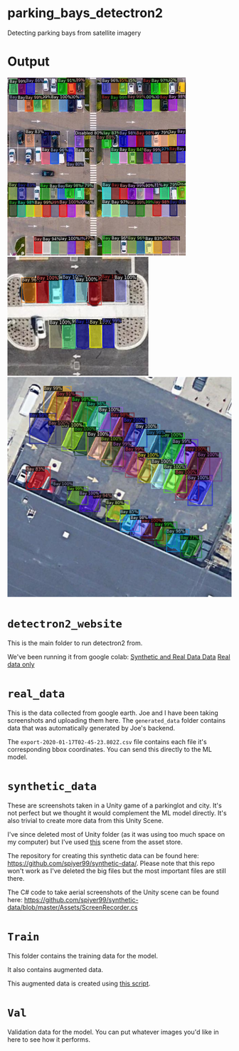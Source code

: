 # parking_bays_detectron2
Detecting parking bays from satellite imagery

# Output
![output](detectron2_website/output.png)
![output](detectron2_website/output1.png)
![output](detectron2_website/output3.png)

# `detectron2_website`

This is the main folder to run detectron2 from. 

We've been running it from google colab: 
[Synthetic and Real Data Data](https://colab.research.google.com/drive/1AA-dqc8vWbf79vvcHabckPpm2eA9hJ61?usp=sharing)
[Real data only](https://colab.research.google.com/drive/1wZchs-5UVhhDe7keXipalDe-yB6U9hyo?usp=sharing)

# `real_data`

This is the data collected from google earth. Joe and I have been taking screenshots and uploading them here. The `generated_data` folder contains data that was automatically generated by Joe's backend. 

The `export-2020-01-17T02-45-23.802Z.csv` file contains each file it's corresponding bbox coordinates. You can send this directly to the ML model.

# `synthetic_data`

These are screenshots taken in a Unity game of a parkinglot and city. It's not perfect but we thought it would complement the ML model directly. It's also trivial to create more data from this Unity Scene. 

I've since deleted most of Unity folder (as it was using too much space on my computer) but I've used [this](https://assetstore.unity.com/packages/3d/environments/roadways/windridge-city-132222) scene from the asset store.

The repository for creating this synthetic data can be found here: https://github.com/spiyer99/synthetic-data/. Please note that this repo won't work as I've deleted the big files but the most important files are still there. 

The C# code to take aerial screenshots of the Unity scene can be found here: https://github.com/spiyer99/synthetic-data/blob/master/Assets/ScreenRecorder.cs


# `Train`

This folder contains the training data for the model. 

It also contains augmented data. 

This augmented data is created using [this script](https://github.com/spiyer99/parking_bays_detectron2/blob/master/detectron2_website/make_additional_training_data.py). 

# `Val`

Validation data for the model. You can put whatever images you'd like in here to see how it performs.


